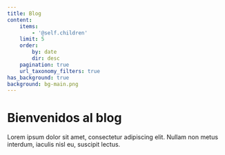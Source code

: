 ```yaml
---
title: Blog
content:
    items:
        - '@self.children'
    limit: 5
    order:
        by: date
        dir: desc
    pagination: true
    url_taxonomy_filters: true
has_background: true
background: bg-main.png
---
```


# Bienvenidos al blog 

Lorem ipsum dolor sit amet, consectetur adipiscing elit. Nullam non metus interdum, iaculis nisl eu, suscipit lectus.